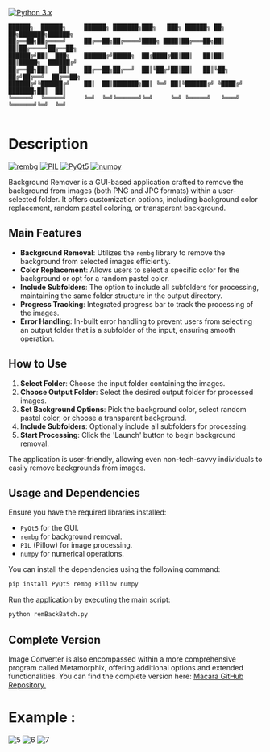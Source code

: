 [![Python 3.x](https://img.shields.io/badge/python-3.x-blue.svg)](https://www.python.org/) 
```
██████╗  ██████╗     ██████╗ ███████╗███╗   ███╗ ██████╗ ██╗   ██╗███████╗██████╗ 
██╔══██╗██╔════╝     ██╔══██╗██╔════╝████╗ ████║██╔═══██╗██║   ██║██╔════╝██╔══██╗
██████╔╝██║  ███╗    ██████╔╝█████╗  ██╔████╔██║██║   ██║██║   ██║█████╗  ██████╔╝
██╔══██╗██║   ██║    ██╔══██╗██╔══╝  ██║╚██╔╝██║██║   ██║╚██╗ ██╔╝██╔══╝  ██╔══██╗
██████╔╝╚██████╔╝    ██║  ██║███████╗██║ ╚═╝ ██║╚██████╔╝ ╚████╔╝ ███████╗██║  ██║
╚═════╝  ╚═════╝     ╚═╝  ╚═╝╚══════╝╚═╝     ╚═╝ ╚═════╝   ╚═══╝  ╚══════╝╚═╝  ╚═╝
                                                                                  
```

# Description

[![rembg](https://img.shields.io/badge/rembg-1.0.28-blue)](https://pypi.org/project/rembg/) [![PIL](https://img.shields.io/badge/PIL-8.3.2-blue)](https://pypi.org/project/Pillow/) [![PyQt5](https://img.shields.io/badge/PyQt5-5.15.4-blue)](https://pypi.org/project/PyQt5/) [![numpy](https://img.shields.io/badge/numpy-1.21.2-blue)](https://pypi.org/project/numpy/)

Background Remover is a GUI-based application crafted to remove the background from images (both PNG and JPG formats) within a user-selected folder. It offers customization options, including background color replacement, random pastel coloring, or transparent background.

## Main Features

- **Background Removal**: Utilizes the `rembg` library to remove the background from selected images efficiently.
- **Color Replacement**: Allows users to select a specific color for the background or opt for a random pastel color.
- **Include Subfolders**: The option to include all subfolders for processing, maintaining the same folder structure in the output directory.
- **Progress Tracking**: Integrated progress bar to track the processing of the images.
- **Error Handling**: In-built error handling to prevent users from selecting an output folder that is a subfolder of the input, ensuring smooth operation.

## How to Use

1. **Select Folder**: Choose the input folder containing the images.
2. **Choose Output Folder**: Select the desired output folder for processed images.
3. **Set Background Options**: Pick the background color, select random pastel color, or choose a transparent background.
4. **Include Subfolders**: Optionally include all subfolders for processing.
5. **Start Processing**: Click the 'Launch' button to begin background removal.

The application is user-friendly, allowing even non-tech-savvy individuals to easily remove backgrounds from images.

## Usage and Dependencies

Ensure you have the required libraries installed:

- `PyQt5` for the GUI.
- `rembg` for background removal.
- `PIL` (Pillow) for image processing.
- `numpy` for numerical operations.

You can install the dependencies using the following command:

```bash
pip install PyQt5 rembg Pillow numpy
```

Run the application by executing the main script:

```bash
python remBackBatch.py
```

## Complete Version

Image Converter is also encompassed within a more comprehensive program called Metamorphix, offering additional options and extended functionalities. You can find the complete version here: [Macara GitHub Repository.](https://github.com/SECRET-GUEST/Macara)





# Example :

![5](https://user-images.githubusercontent.com/92639080/209292936-f272c072-9235-4a17-93dc-a3bb426d529a.jpg)
![6](https://user-images.githubusercontent.com/92639080/209292946-19d0faa9-382e-4ec4-86ff-e239b12ab574.jpg)
![7](https://user-images.githubusercontent.com/92639080/209292951-8c433d3c-b788-4ea8-b7a4-3480d4055b44.jpg)

